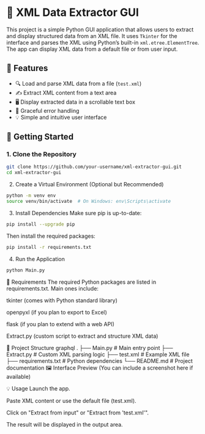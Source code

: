 # 🧾 XML Data Extractor GUI

This project is a simple Python GUI application that allows users to extract and display structured data from an XML file. It uses `Tkinter` for the interface and parses the XML using Python’s built-in `xml.etree.ElementTree`. The app can display XML data from a default file or from user input.

## 📂 Features

- 🔍 Load and parse XML data from a file (`test.xml`)
- ✍️ Extract XML content from a text area
- 🖥️ Display extracted data in a scrollable text box
- 🚫 Graceful error handling
- 💡 Simple and intuitive user interface

## 🚀 Getting Started

### 1. Clone the Repository

```bash
git clone https://github.com/your-username/xml-extractor-gui.git
cd xml-extractor-gui
```
2. Create a Virtual Environment (Optional but Recommended)
```bash
python -m venv env
source venv/bin/activate  # On Windows: env\Scripts\activate
```
3. Install Dependencies
Make sure pip is up-to-date:

```bash
pip install --upgrade pip
```
Then install the required packages:

```bash
pip install -r requirements.txt
```
4. Run the Application
```bash
python Main.py
```
🧰 Requirements
The required Python packages are listed in requirements.txt. Main ones include:

tkinter (comes with Python standard library)

openpyxl (if you plan to export to Excel)

flask (if you plan to extend with a web API)

Extract.py (custom script to extract and structure XML data)

📁 Project Structure
graphql
.
├── Main.py               # Main entry point
├── Extract.py            # Custom XML parsing logic
├── test.xml              # Example XML file
├── requirements.txt      # Python dependencies
└── README.md             # Project documentation
🖼️ Interface Preview
(You can include a screenshot here if available)

💡 Usage
Launch the app.

Paste XML content or use the default file (test.xml).

Click on "Extract from input" or "Extract from 'test.xml'".

The result will be displayed in the output area.